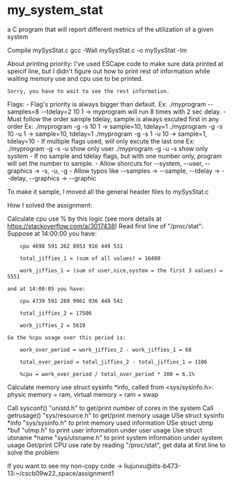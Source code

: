 # my_system_stat
a C program that will report different metrics of the utilization of a given system

Compile mySysStat.c
    gcc -Wall mySysStat.c -o mySysStat -lm

About printing priority:
    I've used ESCape code to make sure data printed at speicif line,
    but I didn't figure out how to print rest of information while waiting
    memory use and cpu use to be printed.

    Sorry, you have to wait to see the rest information.

Flags: 
    - Flag's priority is always bigger than default.
        Ex:
            ./myprogram --samples=8 --tdelay=2 10 1
            -> myprogram will run 8 times with 2 sec delay.
    - Must follow the order sample tdelay, sample is always excuted first in any order
        Ex:
            ./myprogram -g -s 10 1  -> sample=10, tdelay=1
            ./myprogram -g -s 10 -u 1  -> sample=10, tdelay=1
            ./myprogram -g -s 1 -u 10 -> sample=1, tdelay=10
    - If multiple flags used, will only excute the last one
        Ex:
            ./myprogram -g -s -u    show only user
            ./myprogram -g -u -s    show only system
    - If no sample and tdelay flags, but with one number only, 
        program will set the number to sample.
    - Allow shorcuts for --system, --user, --graphics -> -s, -u, -g
    - Allow typos like --samples -> --sample, --tdelay -> --delay, --graphics -> --graphic

To make it sample, I moved all the general header files to mySysStat.c

How I solved the assignment:

Calculate cpu use % by this logic (see more details at https://stackoverflow.com/a/3017438)
Read first line of "/proc/stat":
    Suppose at 14:00:00 you have:

        cpu 4698 591 262 8953 916 449 531

        total_jiffies_1 = (sum of all values) = 16400

        work_jiffies_1 = (sum of user,nice,system = the first 3 values) = 5551

    and at 14:00:05 you have:

        cpu 4739 591 289 9961 936 449 541

        total_jiffies_2 = 17506

        work_jiffies_2 = 5619

    So the %cpu usage over this period is:

        work_over_period = work_jiffies_2 - work_jiffies_1 = 68

        total_over_period = total_jiffies_2 - total_jiffies_1 = 1106

        %cpu = work_over_period / total_over_period * 100 = 6.1%

Calculate memory use struct sysinfo *info, called from <sys/sysinfo.h>:
    physic memory  = ram, virtual memory = ram + swap

Call sysconf() "unistd.h" to get/print number of cores in the system
Call getrusage() "sys/resource.h" to get/print memory usage
USe struct sysinfo *info "sys/sysinfo.h" to print memory used information
USe struct utmp *buf "utmp.h" to print user information under user usage
Use struct utsname *name "sys/utsname.h" to print system information under system usage
Get/print CPU use rate by reading "/proc/stat", get data at first line to solve the problem

If you want to see my non-copy code -> liujunxu@iits-b473-13:~/cscb09w22_space/assignment1

